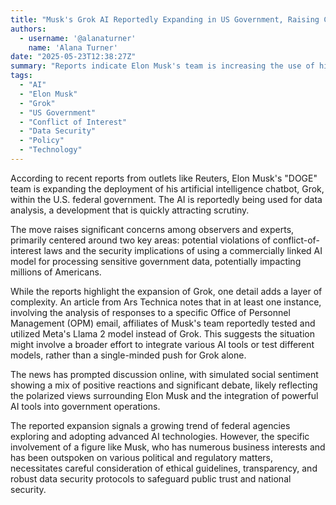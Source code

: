 ```yaml
---
title: "Musk's Grok AI Reportedly Expanding in US Government, Raising Conflict and Data Concerns"
authors:
  - username: '@alanaturner'
    name: 'Alana Turner'
date: "2025-05-23T12:38:27Z"
summary: "Reports indicate Elon Musk's team is increasing the use of his Grok AI within the US federal government for data analysis, sparking debate and concerns over potential conflict of interest violations and the security of sensitive citizen data."
tags:
  - "AI"
  - "Elon Musk"
  - "Grok"
  - "US Government"
  - "Conflict of Interest"
  - "Data Security"
  - "Policy"
  - "Technology"
---
```


According to recent reports from outlets like Reuters, Elon Musk's "DOGE" team is expanding the deployment of his artificial intelligence chatbot, Grok, within the U.S. federal government. The AI is reportedly being used for data analysis, a development that is quickly attracting scrutiny.

The move raises significant concerns among observers and experts, primarily centered around two key areas: potential violations of conflict-of-interest laws and the security implications of using a commercially linked AI model for processing sensitive government data, potentially impacting millions of Americans.

While the reports highlight the expansion of Grok, one detail adds a layer of complexity. An article from Ars Technica notes that in at least one instance, involving the analysis of responses to a specific Office of Personnel Management (OPM) email, affiliates of Musk's team reportedly tested and utilized Meta's Llama 2 model instead of Grok. This suggests the situation might involve a broader effort to integrate various AI tools or test different models, rather than a single-minded push for Grok alone.

The news has prompted discussion online, with simulated social sentiment showing a mix of positive reactions and significant debate, likely reflecting the polarized views surrounding Elon Musk and the integration of powerful AI tools into government operations.

The reported expansion signals a growing trend of federal agencies exploring and adopting advanced AI technologies. However, the specific involvement of a figure like Musk, who has numerous business interests and has been outspoken on various political and regulatory matters, necessitates careful consideration of ethical guidelines, transparency, and robust data security protocols to safeguard public trust and national security.
